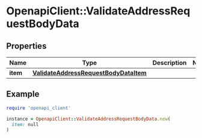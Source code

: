 # OpenapiClient::ValidateAddressRequestBodyData

## Properties

| Name | Type | Description | Notes |
| ---- | ---- | ----------- | ----- |
| **item** | [**ValidateAddressRequestBodyDataItem**](ValidateAddressRequestBodyDataItem.md) |  |  |

## Example

```ruby
require 'openapi_client'

instance = OpenapiClient::ValidateAddressRequestBodyData.new(
  item: null
)
```

